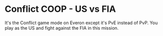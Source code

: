 # Conflict COOP - US vs FIA

It's the Conflict game mode on Everon except it's PvE instead of PvP. You play as the US and fight against the FIA in this mission.
